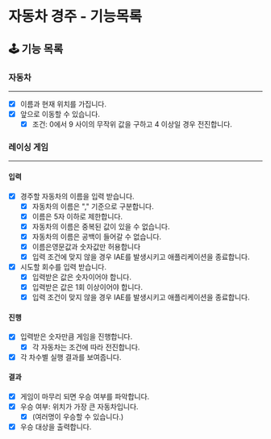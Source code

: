 # 자동차 경주 - 기능목록

## 🕹️️ 기능 목록

### 자동차

___

- [x] 이름과 현재 위치를 가집니다.
- [x] 앞으로 이동할 수 있습니다.
    - [x] 조건: 0에서 9 사이의 무작위 값을 구하고 4 이상일 경우 전진합니다.

### 레이싱 게임

___

#### 입력

- [x] 경주할 자동차의 이름을 입력 받습니다.
    - [x] 자동차의 이름은 "," 기준으로 구분합니다.
    - [x] 이름은 5자 이하로 제한합니다.
    - [x] 자동차의 이름은 중복된 값이 있을 수 없습니다.
    - [x] 자동차의 이름은 공백이 들어갈 수 없습니다.
    - [x] 이름은영문값과 숫자값만 허용합니다
    - [x] 입력 조건에 맞지 않을 경우 IAE를 발생시키고 애플리케이션을 종료합니다.

- [x] 시도할 회수를 입력 받습니다.
    - [x] 입력받은 값은 숫자이어야 합니다.
    - [x] 입력받은 값은 1회 이상이어야 합니다.
    - [x] 입력 조건이 맞지 않을 경우 IAE를 발생시키고 애플리케이션을 종료합니다.

#### 진행

- [x] 입력받은 숫자만큼 게임을 진행합니다.
    - [x] 각 자동차는 조건에 따라 전진합니다.

- [x] 각 차수별 실행 결과를 보여줍니다.

#### 결과

- [x] 게임이 마무리 되면 우승 여부를 파악합니다.
- [x] 우승 여부: 위치가 가장 큰 자동차입니다.
    - [x] (여러명이 우승할 수 있습니다.)

- [x] 우승 대상을 출력합니다.